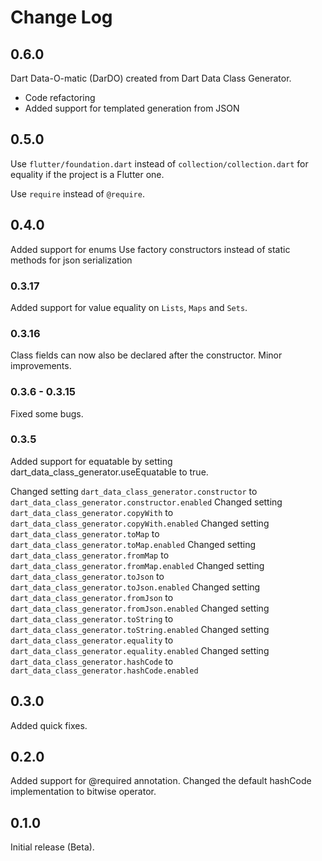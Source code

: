 # Change Log

## 0.6.0

Dart Data-O-matic (DarDO) created from Dart Data Class Generator.

* Code refactoring
* Added support for templated generation from JSON


## 0.5.0

Use `flutter/foundation.dart` instead of `collection/collection.dart` for equality if the project is a Flutter one.

Use `require` instead of `@require`.


## 0.4.0

Added support for enums
Use factory constructors instead of static methods for json serialization

### 0.3.17

Added support for value equality on `Lists`, `Maps` and `Sets`.

### 0.3.16

Class fields can now also be declared after the constructor.
Minor improvements.

### 0.3.6 - 0.3.15

Fixed some bugs.

### 0.3.5

Added support for equatable by setting dart_data_class_generator.useEquatable to true.

Changed setting `dart_data_class_generator.constructor` to `dart_data_class_generator.constructor.enabled`
Changed setting `dart_data_class_generator.copyWith` to `dart_data_class_generator.copyWith.enabled`
Changed setting `dart_data_class_generator.toMap` to `dart_data_class_generator.toMap.enabled`
Changed setting `dart_data_class_generator.fromMap` to `dart_data_class_generator.fromMap.enabled`
Changed setting `dart_data_class_generator.toJson` to `dart_data_class_generator.toJson.enabled`
Changed setting `dart_data_class_generator.fromJson` to `dart_data_class_generator.fromJson.enabled`
Changed setting `dart_data_class_generator.toString` to `dart_data_class_generator.toString.enabled`
Changed setting `dart_data_class_generator.equality` to `dart_data_class_generator.equality.enabled`
Changed setting `dart_data_class_generator.hashCode` to `dart_data_class_generator.hashCode.enabled`

## 0.3.0

Added quick fixes.

## 0.2.0

Added support for @required annotation.
Changed the default hashCode implementation to bitwise operator.

## 0.1.0

Initial release (Beta).